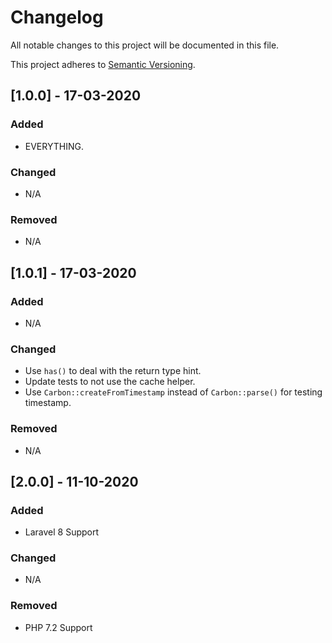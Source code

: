 # Changelog
All notable changes to this project will be documented in this file.

This project adheres to [Semantic Versioning](http://semver.org/spec/v2.0.0.html).

## [1.0.0] - 17-03-2020
### Added
- EVERYTHING.
### Changed
- N/A
### Removed
- N/A

## [1.0.1] - 17-03-2020
### Added
- N/A
### Changed
- Use `has()` to deal with the return type hint.
- Update tests to not use the cache helper.
- Use `Carbon::createFromTimestamp` instead of `Carbon::parse()` for testing timestamp.
### Removed
- N/A


## [2.0.0] - 11-10-2020
### Added
- Laravel 8 Support
### Changed
- N/A
### Removed
- PHP 7.2 Support
